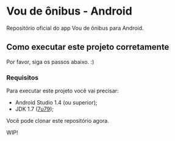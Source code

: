 # Vou de ônibus - Android

Repositório oficial do app Vou de ônibus para Android.

## Como executar este projeto corretamente

Por favor, siga os passos abaixo. :)

### Requisitos

Para executar este projeto você vai precisar:

* Android Studio 1.4 (ou superior);
* JDK 1.7 ([7u79](http://www.oracle.com/technetwork/java/javase/downloads/jdk7-downloads-1880260.html));

Você pode clonar este repositório agora.

WIP!
